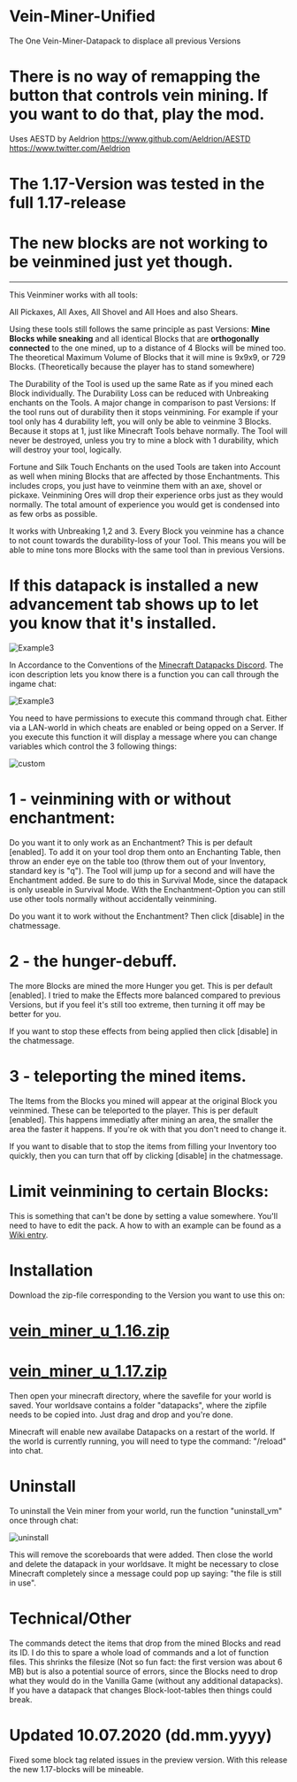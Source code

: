 # Vein-Miner-Unified
The One Vein-Miner-Datapack to displace all previous Versions

# There is no way of remapping the button that controls vein mining. If you want to do that, play the mod.

Uses AESTD by Aeldrion
https://www.github.com/Aeldrion/AESTD
https://www.twitter.com/Aeldrion

# The 1.17-Version was tested in the full 1.17-release
# The new blocks are not working to be veinmined just yet though.
__________________________________________________________________________________________________


This Veinminer works with all tools:

All Pickaxes, All Axes, All Shovel and All Hoes and also Shears.

Using these tools still follows the same principle as past Versions: **Mine Blocks while sneaking** and all identical Blocks that are **orthogonally connected** to the one mined, up to a distance of 4 Blocks will be mined too. The theoretical Maximum Volume of Blocks that it will mine is 9x9x9, or 729 Blocks. (Theoretically because the player has to stand somewhere)

The Durability of the Tool is used up the same Rate as if you mined each Block individually. The Durability Loss can be reduced with Unbreaking enchants on the Tools. A major change in comparison to past Versions: If the tool runs out of durability then it stops veinmining. For example if your tool only has 4 durability left, you will only be able to veinmine 3 Blocks. Because it stops at 1, just like Minecraft Tools behave normally. The Tool will never be destroyed, unless you try to mine a block with 1 durability, which will destroy your tool, logically. 

Fortune and Silk Touch Enchants on the used Tools are taken into Account as well when mining Blocks that are affected by those Enchantments. This includes crops, you just have to veinmine them with an axe, shovel or pickaxe. Veinmining Ores will drop their experience orbs just as they would normally. The total amount of experience you would get is condensed into as few orbs as possible. 

It works with Unbreaking 1,2 and 3. Every Block you veinmine has a chance to not count towards the durability-loss of your Tool. This means you will be able to mine tons more Blocks with the same tool than in previous Versions.

# If this datapack is installed a new advancement tab shows up to let you know that it's installed.

![Example3](https://github.com/Elemend/Vein-Miner-Unified/blob/master/vein_miner_unified/2019-05-11_23.50.26.png)

In Accordance to the Conventions of the [Minecraft Datapacks Discord](https://discord.gg/56ySADc).
The icon description lets you know there is a function you can call through the ingame chat:

![Example3](https://github.com/Elemend/Vein-Miner-Unified/blob/master/vein_miner_unified/2019-05-12_00.28.42.png)

You need to have permissions to execute this command through chat. Either via a LAN-world in which cheats are enabled or being opped on a Server. If you execute this function it will display a message where you can change variables which control the 3 following things:

![custom](https://github.com/Elemend/Vein-Miner-Unified/blob/master/vein_miner_unified/2019-05-12_00.42.43.png)


# 1 - veinmining with or without enchantment:

Do you want it to only work as an Enchantment? This is per default [enabled]. 
To add it on your tool drop them onto an Enchanting Table, then throw an ender eye on the table too (throw them out of your Inventory, standard key is "q"). The Tool will jump up for a second and will have the Enchantment added. Be sure to do this in Survival Mode, since the datapack is only useable in Survival Mode. With the Enchantment-Option you can still use other tools normally without accidentally veinmining.

Do you want it to work without the Enchantment? Then click [disable] in the chatmessage.

# 2 - the hunger-debuff.

The more Blocks are mined the more Hunger you get. This is per default [enabled]. I tried to make the Effects more balanced compared to previous Versions, but if you feel it's still too extreme, then turning it off may be better for you.

If you want to stop these effects from being applied then click [disable] in the chatmessage.

# 3 - teleporting the mined items.

The Items from the Blocks you mined will appear at the original Block you veinmined. These can be teleported to the player. This is per default [enabled]. This happens immediatly after mining an area, the smaller the area the faster it happens. If you're ok with that you don't need to change it.

If you want to disable that to stop the items from filling your Inventory too quickly, then you can turn that off by clicking [disable] in the chatmessage.


# Limit veinmining to certain Blocks:

This is something that can't be done by setting a value somewhere. You'll need to have to edit the pack.
A how to with an example can be found as a [Wiki entry](https://github.com/Elemend/Vein-Miner-Unified/wiki).

# Installation

Download the zip-file corresponding to the Version you want to use this on:  

# [vein_miner_u_1.16.zip](https://github.com/Elemend/Vein-Miner-Unified/releases/tag/v1.16.5)

# [vein_miner_u_1.17.zip](https://github.com/Elemend/Vein-Miner-Unified/releases/tag/1.17)

Then open your minecraft directory, where the savefile for your world is saved. Your worldsave contains a folder "datapacks", where the zipfile needs to be copied into. Just drag and drop and you're done. 

Minecraft will enable new availabe Datapacks on a restart of the world. If the world is currently running, you will need to type the command: "/reload" into chat.

# Uninstall

To uninstall the Vein miner from your world, run the function "uninstall_vm" once through chat: 

![uninstall](https://github.com/Elemend/Vein-Miner-Unified/blob/master/vein_miner_unified/2019-05-12_00.27.14.png)

This will remove the scoreboards that were added. Then close the world and delete the datapack in your worldsave. It might be necessary to close Minecraft completely since a message could pop up saying: "the file is still in use".



# Technical/Other

The commands detect the items that drop from the mined Blocks and read its ID. I do this to spare a whole load of commands and a lot of function files. This shrinks the filesize (Not so fun fact: the first version was about 6 MB) but is also a potential source of errors, since the Blocks need to drop what they would do in the Vanilla Game (without any additional datapacks). If you have a datapack that changes Block-loot-tables then things could break.

# Updated 10.07.2020 (dd.mm.yyyy)

Fixed some block tag related issues in the preview version. With this release the new 1.17-blocks will be mineable.
